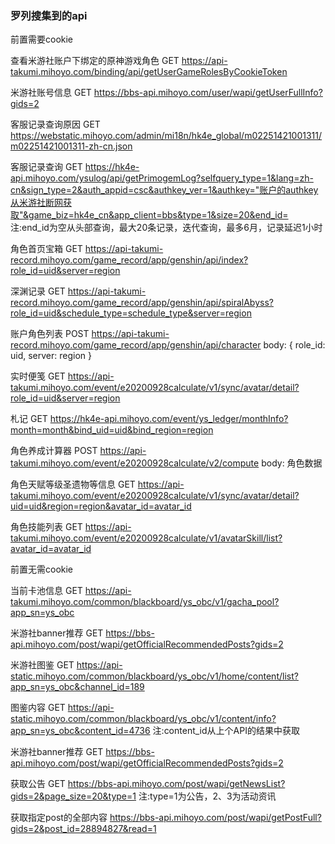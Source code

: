 ### 罗列搜集到的api

前置需要cookie

查看米游社账户下绑定的原神游戏角色
GET
https://api-takumi.mihoyo.com/binding/api/getUserGameRolesByCookieToken

米游社账号信息
GET
https://bbs-api.mihoyo.com/user/wapi/getUserFullInfo?gids=2

客服记录查询原因
GET
https://webstatic.mihoyo.com/admin/mi18n/hk4e_global/m02251421001311/m02251421001311-zh-cn.json

客服记录查询
GET
https://hk4e-api.mihoyo.com/ysulog/api/getPrimogemLog?selfquery_type=1&lang=zh-cn&sign_type=2&auth_appid=csc&authkey_ver=1&authkey="账户的authkey从米游社断网获取"&game_biz=hk4e_cn&app_client=bbs&type=1&size=20&end_id=
注:end_id为空从头部查询，最大20条记录，迭代查询，最多6月，记录延迟1小时

角色首页宝箱
GET
https://api-takumi-record.mihoyo.com/game_record/app/genshin/api/index?role_id=uid&server=region

深渊记录
GET
https://api-takumi-record.mihoyo.com/game_record/app/genshin/api/spiralAbyss?role_id=uid&schedule_type=schedule_type&server=region

账户角色列表
POST
https://api-takumi-record.mihoyo.com/game_record/app/genshin/api/character
body: { role_id: uid, server: region }

实时便笺
GET
https://api-takumi.mihoyo.com/event/e20200928calculate/v1/sync/avatar/detail?role_id=uid&server=region

札记
GET
https://hk4e-api.mihoyo.com/event/ys_ledger/monthInfo?month=month&bind_uid=uid&bind_region=region

角色养成计算器
POST
https://api-takumi.mihoyo.com/event/e20200928calculate/v2/compute
body: 角色数据

角色天赋等级圣遗物等信息
GET
https://api-takumi.mihoyo.com/event/e20200928calculate/v1/sync/avatar/detail?uid=uid&region=region&avatar_id=avatar_id

角色技能列表
GET
https://api-takumi.mihoyo.com/event/e20200928calculate/v1/avatarSkill/list?avatar_id=avatar_id

前置无需cookie

当前卡池信息
GET
https://api-takumi.mihoyo.com/common/blackboard/ys_obc/v1/gacha_pool?app_sn=ys_obc

米游社banner推荐
GET
https://bbs-api.mihoyo.com/post/wapi/getOfficialRecommendedPosts?gids=2

米游社图鉴
GET
https://api-static.mihoyo.com/common/blackboard/ys_obc/v1/home/content/list?app_sn=ys_obc&channel_id=189

图鉴内容
GET
https://api-static.mihoyo.com/common/blackboard/ys_obc/v1/content/info?app_sn=ys_obc&content_id=4736
注:content_id从上个API的结果中获取

米游社banner推荐
GET
https://bbs-api.mihoyo.com/post/wapi/getOfficialRecommendedPosts?gids=2

获取公告
GET
https://bbs-api.mihoyo.com/post/wapi/getNewsList?gids=2&page_size=20&type=1
注:type=1为公告，2、3为活动资讯


获取指定post的全部内容
https://bbs-api.mihoyo.com/post/wapi/getPostFull?gids=2&post_id=28894827&read=1
